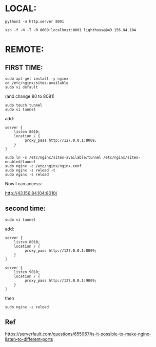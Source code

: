 # LOCAL:

```shell
python3 -m http.server 8001

ssh -f -N -T -R 8009:localhost:8001 lighthouse@43.156.84.104
```

# REMOTE:

## FIRST TIME:

```shell
sudo apt-get install -y nginx
cd /etc/nginx/sites-available
sudo vi default 
```
(and change 80 to 8081)

```shell
sudo touch tunnel
sudo vi tunnel 
```

add:
```shell
server {
    listen 8010;
    location / {
         proxy_pass http://127.0.0.1:8009;
    }
}
```

```shell
sudo ln -s /etc/nginx/sites-available/tunnel /etc/nginx/sites-enabled/tunnel
sudo nginx -c /etc/nginx/nginx.conf
sudo nginx -s reload -t
sudo nginx -s reload
```

Now I can access:

http://43.156.84.104:8010/

## second time:

```shell
sudo vi tunnel 
```

add:
```shell
server {
    listen 8010;
    location / {
         proxy_pass http://127.0.0.1:8009;
    }
}

server {
    listen 9010;
    location / {
         proxy_pass http://127.0.0.1:9009;
    }
}
```

then

```shell
sudo nginx -s reload
```

## Ref

https://serverfault.com/questions/655067/is-it-possible-to-make-nginx-listen-to-different-ports

